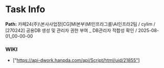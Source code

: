 # Task Info

**Path:** 카페24(주)\본사사업장\[CG]MI본부\MI인프라그룹\AI인프라2팀 / cylim / [270242] 공용DB 생성 및 관리자 권한 부여 _ DB관리자 적합성 확인 / 2025-08-01_00-00-00

### WIKI
- ["https://api-dwork.hanpda.com/api/Script/html/uid/21855"]

